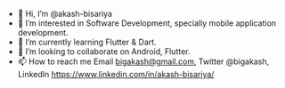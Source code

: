 - 👋 Hi, I’m @akash-bisariya
- 👀 I’m interested in Software Development, specially mobile application development.
- 🌱 I’m currently learning Flutter & Dart.
- 💞️ I’m looking to collaborate on Android, Flutter.
- 📫 How to reach me Email bigakash@gmail.com, Twitter @bigakash, LinkedIn https://www.linkedin.com/in/akash-bisariya/

<!---
akash-bisariya/akash-bisariya is a ✨ special ✨ repository because its `README.md` (this file) appears on your GitHub profile.
You can click the Preview link to take a look at your changes.
--->
